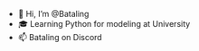 - 👋 Hi, I’m @Bataling
- 🎓 Learning Python for modeling at University
- 📫 Bataling on Discord

<!---
Bata1ing/Bata1ing is a ✨ special ✨ repository because its `README.md` (this file) appears on your GitHub profile.
You can click the Preview link to take a look at your changes.
--->
